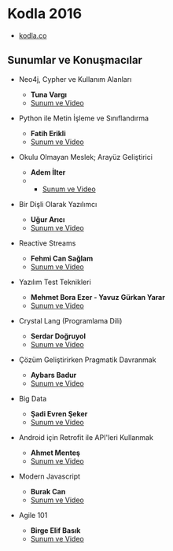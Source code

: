 # Kodla 2016
* [kodla.co](http://www.kodla.co/)

## Sunumlar ve Konuşmacılar
* Neo4j, Cypher ve Kullanım Alanları
  - **Tuna Vargı**
  - [Sunum ve Video](Sunum-1/)

* Python ile Metin İşleme ve Sınıflandırma
  - **Fatih Erikli**
  - [Sunum ve Video](Sunum-2/)

* Okulu Olmayan Meslek; Arayüz Geliştirici
  - **Adem İlter**
  - - [Sunum ve Video](Sunum-3/)

* Bir Dişli Olarak Yazılımcı
  - **Uğur Arıcı**
  - [Sunum ve Video](Sunum-4/)

* Reactive Streams
  - **Fehmi Can Sağlam**
  - [Sunum ve Video](Sunum-5/)

* Yazılım Test Teknikleri
  - **Mehmet Bora Ezer - Yavuz Gürkan Yarar**
  - [Sunum ve Video](Sunum-6/)

* Crystal Lang (Programlama Dili)
  - **Serdar Doğruyol**
  - [Sunum ve Video](Sunum-7/)

* Çözüm Geliştirirken Pragmatik Davranmak
  - **Aybars Badur**
  - [Sunum ve Video](Sunum-8/)

* Big Data
  - **Şadi Evren Şeker**
  - [Sunum ve Video](Sunum-9/)

* Android için Retrofit ile API'leri Kullanmak
  - **Ahmet Menteş**
  - [Sunum ve Video](Sunum-10/)

* Modern Javascript
  - **Burak Can**
  - [Sunum ve Video](Sunum-11/)

* Agile 101
  - **Birge Elif Basık**
  - [Sunum ve Video](Sunum-12/)
